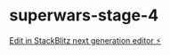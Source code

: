 # superwars-stage-4

[Edit in StackBlitz next generation editor ⚡️](https://stackblitz.com/~/github.com/Prashanths123/superwars-stage-4)